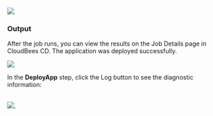 <br />
<img src="../../plugins/EC-WebLogic/images/DeployApp/EC-WLSDeployApp2.png" />

<h3>Output</h3>
<p>After the job runs, you can view the results on the Job Details page in CloudBees CD.
The application was deployed successfully.</p>
<img src="../../plugins/EC-WebLogic/images/DeployApp/EC-WLSDeployApp3.png" />
<p>In the <b>DeployApp</b> step, click the Log button to see the diagnostic information:</p>
<br />
<img src="../../plugins/EC-WebLogic/images/DeployApp/EC-WLSDeployApp4.png" />.
